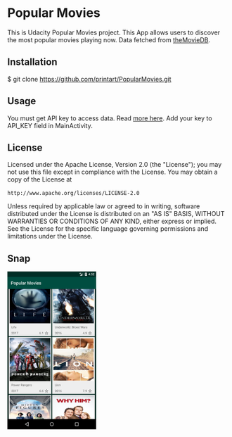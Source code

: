 # Popular Movies

This is Udacity Popular Movies project. This App allows users to discover the most popular movies playing now. Data fetched from [theMovieDB](https://www.themoviedb.org/?language=en).

## Installation

$ git clone <https://github.com/printart/PopularMovies.git>

## Usage

You must get API key to access data. Read [more here](https://www.themoviedb.org/documentation/api). Add your key to API_KEY field in MainActivity.

## License

Licensed under the Apache License, Version 2.0 (the "License"); you may not use this file except in compliance with the License. You may obtain a copy of the License at

```
http://www.apache.org/licenses/LICENSE-2.0
```

Unless required by applicable law or agreed to in writing, software distributed under the License is distributed on an "AS IS" BASIS, WITHOUT WARRANTIES OR CONDITIONS OF ANY KIND, either express or implied. See the License for the specific language governing permissions and limitations under the License.

## Snap

<img src=snp.png width=40% height=50%/>
